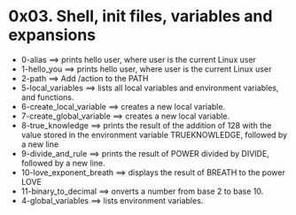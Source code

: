 # 0x03. Shell, init files, variables and expansions
- 0-alias ==>	prints hello user, where user is the current Linux user
- 1-hello_you ==>	prints hello user, where user is the current Linux user
- 2-path ==>	Add /action to the PATH
- 5-local_variables ==>	lists all local variables and environment variables, and functions.
- 6-create_local_variable ==>	creates a new local variable.
- 7-create_global_variable ==>	creates a new local variable.
- 8-true_knowledge ==>	prints the result of the addition of 128 with the value stored in the environment variable TRUEKNOWLEDGE, followed by a new line
- 9-divide_and_rule ==>	prints the result of POWER divided by DIVIDE, followed by a new line.
- 10-love_exponent_breath ==>	displays the result of BREATH to the power LOVE
- 11-binary_to_decimal ==>	onverts a number from base 2 to base 10.
- 4-global_variables ==>	lists environment variables.
